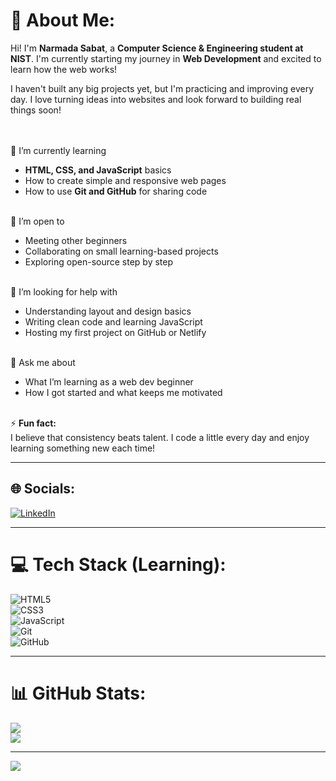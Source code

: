 # 💫 About Me:
Hi! I'm **Narmada Sabat**, a **Computer Science & Engineering student at NIST**. I'm currently starting my journey in **Web Development** and excited to learn how the web works!

I haven't built any big projects yet, but I'm practicing and improving every day. I love turning ideas into websites and look forward to building real things soon!

<br><br> 🔭 I’m currently learning  
- **HTML, CSS, and JavaScript** basics  
- How to create simple and responsive web pages  
- How to use **Git and GitHub** for sharing code

<br> 👥 I’m open to  
- Meeting other beginners  
- Collaborating on small learning-based projects  
- Exploring open-source step by step

<br> 🤝 I’m looking for help with  
- Understanding layout and design basics  
- Writing clean code and learning JavaScript  
- Hosting my first project on GitHub or Netlify

<br> 💬 Ask me about  
- What I’m learning as a web dev beginner  
- How I got started and what keeps me motivated

<br> ⚡ **Fun fact:**  
I believe that consistency beats talent. I code a little every day and enjoy learning something new each time!

---

## 🌐 Socials:
[![LinkedIn](https://img.shields.io/badge/LinkedIn-%230077B5.svg?logo=linkedin&logoColor=white)](https://linkedin.com/in/narmada-sabat)

---

# 💻 Tech Stack (Learning):
![HTML5](https://img.shields.io/badge/html5-%23E34F26.svg?style=for-the-badge&logo=html5&logoColor=white)  
![CSS3](https://img.shields.io/badge/css3-%231572B6.svg?style=for-the-badge&logo=css3&logoColor=white)  
![JavaScript](https://img.shields.io/badge/javascript-%23F7DF1E.svg?style=for-the-badge&logo=javascript&logoColor=black)  
![Git](https://img.shields.io/badge/git-%23F05033.svg?style=for-the-badge&logo=git&logoColor=white)  
![GitHub](https://img.shields.io/badge/github-%23121011.svg?style=for-the-badge&logo=github&logoColor=white)

---

# 📊 GitHub Stats:
![](https://github-readme-stats.vercel.app/api?username=Narmada82&theme=tokyonight&hide_border=false&include_all_commits=false&count_private=false)<br/>
![](https://github-readme-streak-stats.herokuapp.com/?user=Narmada82&theme=tokyonight&hide_border=false)

---

[![](https://visitcount.itsvg.in/api?id=Narmada82&icon=0&color=0)](https://visitcount.itsvg.in)

<!-- Proudly building the future, one line of code at a time 💻✨ -->
